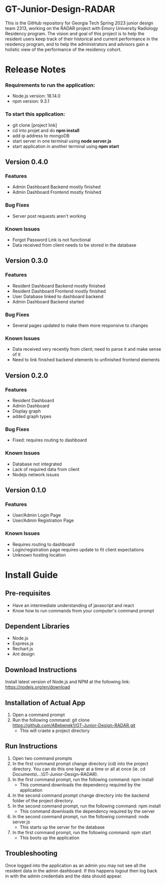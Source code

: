 # GT-Junior-Design-RADAR
This is the GitHub repository for Georgia Tech Spring 2023 junior design team 2313, working on the RADAR project with Emory University Radiology Residency program. The vision and goal of this project is to help the resident users keep track of their historical and current performance in the residency program, and to help the administrators and advisors gain a holistic view of the performance of the residency cohort.

# Release Notes

### Requirements to run the application:
* Node.js version: 18.14.0
* npm version: 9.3.1

### To start this application:
* git clone [project link]
* cd into projet and do **npm install**
* add ip address to mongoDB
* start server in one terminal using **node server.js**
* start application in another terminal using **npm start**  

## Version 0.4.0

### Features
* Admin Dashboard Backend mostly finished
* Admin Dashboard Frontend mostly finished

### Bug Fixes
* Server post requests aren't working

### Known Issues
* Forgot Password Link is not functional
* Data received from client needs to be stored in the database

## Version 0.3.0

### Features
* Resident Dashboard Backend mostly finished
* Resident Dashboard Frontend mostly finished
* User Database linked to dashboard backend
* Admin Dashboard Backend started

### Bug Fixes
* Several pages updated to make them more responsive to changes

### Known Issues
* Data received very recently from client; need to parse it and make sense of it
* Need to link finished backend elements to unfinished frontend elements

## Version 0.2.0

### Features
* Resident Dashboard
* Admin Dashboard
* Display graph
* added graph types

### Bug Fixes
* Fixed: requires routing to dashboard

### Known Issues
* Database not integrated
* Lack of required data from client
* Nodejs network issues

## Version 0.1.0

### Features
* User/Admin Login Page
* User/Admin Registration Page

### Known Issues
* Requires routing to dashboard
* Login/registration page requires update to fit client expectations
* Unknown hosting location

# Install Guide

## Pre-requisites
* Have an intermediate understanding of javascript and react
* Know how to run commands from your computer's command prompt

## Dependent Libraries
* Node.js
* Express.js
* Rechart.js
* Ant design

## Download Instructions
Install latest version of Node.js and NPM at the following link: https://nodejs.org/en/download 

## Installation of Actual App
1. Open a command prompt
2. Run the following command: git clone https://github.com/ABebenek1/GT-Junior-Design-RADAR.git
    * This will craete a project directory

## Run Instructions
1. Open two command prompts
2. In the first command prompt change directory (cd) into the project directory. You can do this one layer at a time or all at once (ie. cd Documents\…\GT-Junior-Design-RADAR).
3. In the first command prompt, run the following command: npm install
    * This command downloads the dependency required by the application
4. In the second command prompt change directory into the backend folder of the project directory.
5. In the second command prompt, run the following command: npm install
    * This command downloads the dependency required by the server
6. In the second command prompt, run the following command: node server.js
    * This starts up the server for the database
7. In the first command prompt, run the following command: npm start
    * This boots up the application
    
## Troubleshooting
Once logged into the application as an admin you may not see all the resident data in the admin dashboard. If this happens logout then log back in with the admin credentials and the data should appear.
